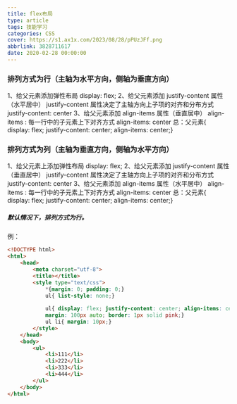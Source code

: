 ```yaml
---
title: flex布局
type: article
tags: 技能学习
categories: CSS
cover: https://s1.ax1x.com/2023/08/28/pPUzJFf.png
abbrlink: 3828711617
date: 2020-02-28 00:00:00
---
```

<!-- 解决图片403 -->
<meta name="referrer" content="no-referrer" />

### 排列方式为行（主轴为水平方向，侧轴为垂直方向）
1、给父元素添加弹性布局
	display: flex;
2、给父元素添加  justify-content 属性  （水平居中）
	  justify-content 属性决定了主轴方向上子项的对齐和分布方式
	    justify-content: center
3、给父元素添加 align-items 属性（垂直居中）
align-items : 每一行中的子元素上下对齐方式
align-items: center
总：父元素{ display: flex; justify-content: center; align-items: center;}
### 排列方式为列（主轴为垂直方向，侧轴为水平方向）
1、给父元素上添加弹性布局
	display: flex;
2、给父元素添加  justify-content 属性  （垂直居中）
	  justify-content 属性决定了主轴方向上子项的对齐和分布方式
	    justify-content: center
3、给父元素添加 align-items 属性（水平居中）
align-items : 每一行中的子元素上下对齐方式
align-items: center
总：父元素{ display: flex; justify-content: center; align-items: center;}


##### 默认情况下，排列方式为行。
例：
```html
<!DOCTYPE html>
<html>
	<head>
		<meta charset="utf-8">
		<title></title>
		<style type="text/css">
			*{margin: 0; padding: 0;}
			ul{ list-style: none;}
			
			ul{ display: flex; justify-content: center; align-items: center; width: 300px; height: 100px; 
			margin: 100px auto; border: 1px solid pink;}
			ul li{ margin: 10px;}
		</style>
	</head>
	<body>
		<ul>
			<li>111</li>
			<li>222</li>
			<li>333</li>
			<li>444</li>
		</ul>
	</body>
</html>

```

